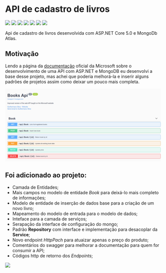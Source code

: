 # API de cadastro de livros
<p align="center">

 ![](https://img.shields.io/badge/C%23-239120?style=for-the-badge&logo=c-sharp&logoColor=white) ![](https://img.shields.io/badge/.NET-5C2D91?style=for-the-badge&logo=dot-net&logoColor=white) ![](https://img.shields.io/badge/NuGet-004880?style=for-the-badge&logo=nuget&logoColor=white) ![](https://img.shields.io/badge/Microsoft-666666?style=for-the-badge&logo=microsoft&logoColor=white) ![](https://img.shields.io/badge/MongoDB-4EA94B?style=for-the-badge&logo=mongodb&logoColor=white) ![](https://img.shields.io/badge/Git-F05032?style=for-the-badge&logo=git&logoColor=white) ![](https://img.shields.io/badge/Visual_Studio_Code-0078D4?style=for-the-badge&logo=visual%20studio%20code&logoColor=white)

</p>

Api de cadastro de livros desenvolvida com ASP.NET Core 5.0 e MongoDb Atlas.

## Motivação
Lendo a página da [documentação](https://docs.microsoft.com/en-us/aspnet/core/tutorials/first-mongo-app?view=aspnetcore-5.0&tabs=visual-studio) oficial da Microsoft sobre o desenvolvimento de uma API com ASP.NET e MongoDB eu desenvolvi a base desse projeto, mas achei que poderia melhorá-la e inserir alguns padrões de projetos assim como deixar um pouco mais completa.

![endpoints image](./images/api-1.png)
## Foi adicionado ao projeto:
 * Camada de Entidades;
 * Mais campos no modelo de entidade *Book* para deixá-lo mais completo de informações;
 * Modelo de entidade de inserção de dados base para a criação de um novo livro;
 * Mapeamento do modelo de entrada para o modelo de dados; 
 * Inteface para a camada de serviços;
 * Serapação da interface de configuração do mongo;
 * Padrão **Repository** com interface e implementação para desacoplar da **Service**;
 * Novo endpoint *HttpPach* para atuaizar apenas o preço do produto;
 * Comentários do swagger para melhorar a documentação para quem for consumir a API;
 * Códigos http de retorno dos *Endpoints*;

![](http://ForTheBadge.com/images/badges/built-with-love.svg)